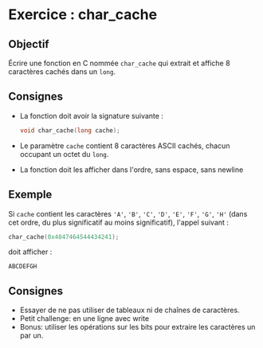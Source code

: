 # Exercice : char_cache

## Objectif

Écrire une fonction en C nommée `char_cache` qui extrait et affiche 8 caractères cachés dans un `long`.

## Consignes

- La fonction doit avoir la signature suivante :

    ```c
    void char_cache(long cache);
    ```

- Le paramètre `cache` contient 8 caractères ASCII cachés, chacun occupant un octet du `long`.
- La fonction doit les afficher dans l'ordre, sans espace, sans newline

## Exemple

Si `cache` contient les caractères `'A'`, `'B'`, `'C'`, `'D'`, `'E'`, `'F'`, `'G'`, `'H'` (dans cet ordre, du plus significatif au moins significatif), l'appel suivant :
```c
char_cache(0x4847464544434241);
```
doit afficher :
```
ABCDEFGH
```

## Consignes

- Essayer de ne pas utiliser de tableaux ni de chaînes de caractères.
- Petit challenge: en une ligne avec write
- Bonus: utiliser les opérations sur les bits pour extraire les caractères un par un.

